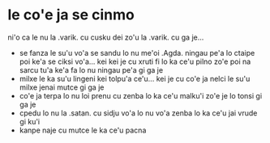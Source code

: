 # le co'e ja se cinmo
ni'o ca le nu la .varik. cu cusku dei zo'u la .varik. cu ga je...

* se fanza le su'u vo'a se sandu lo nu me'oi .Agda. ningau pe'a lo ctaipe poi ke'a se ciksi vo'a... kei kei je cu xruti fi lo ka ce'u pilno zo'e poi na sarcu tu'a ke'a fa lo nu ningau pe'a gi ga je
* milxe le ka su'u lingeni kei tolpu'a ce'u... kei je cu co'e ja nelci le su'u milxe jenai mutce gi ga je
* co'e ja terpa lo nu loi prenu cu zenba lo ka ce'u malku'i zo'e je lo tonsi gi ga je
* cpedu lo nu la .satan. cu sidju vo'a lo nu vo'a zenba lo ka ce'u jai vrude gi ku'i
* kanpe naje cu mutce le ka ce'u pacna
